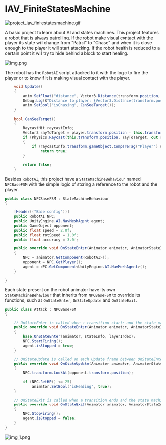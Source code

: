# IAV_FiniteStatesMachine

![project_iav_finitestatesmachine.gif](../../../Videos/Portfolio/project_iav_finitestatesmachine.gif)

A basic project to learn about AI and states machines. This project features a robot that is always patrolling. If the 
robot make visual contact with the player its state will change from "Patrol" to "Chase" and when it is close enough to
the player it will start attacking. If the robot health is reduced to a certain point it will try to hide behind a block
to start healing.

![img.png](img.png)

The robot has the `RobotAI` script attached to it with the logic to fire the player or to know if it is making
visual contact with the player.

```csharp
    void Update()
    {
        anim.SetFloat("distance", Vector3.Distance(transform.position, player.transform.position) + _stoppingDistance);
        Debug.Log($"Distance to player: {Vector3.Distance(transform.position, player.transform.position)}");
        anim.SetBool("isChasing", CanSeeTarget());
    }
    
    bool CanSeeTarget()
    {
        RaycastHit raycastInfo;
        Vector3 rayToTarget = player.transform.position - this.transform.position;
        if (Physics.Raycast(this.transform.position, rayToTarget, out raycastInfo))
        {
            if (raycastInfo.transform.gameObject.CompareTag("Player") && Vector3.Distance(transform.position, raycastInfo.transform.position) < 40)
                return true;
        }
        
        return false;
    }
```

Besides `RobotAI`, this project have a `StateMachineBehaviour` named `NPCBaseFSM` with the simple logic of storing a reference to the
robot and the player.

```csharp
public class NPCBaseFSM : StateMachineBehaviour
{

    [Header(("Base config"))]
    public RobotAI NPC;
    public UnityEngine.AI.NavMeshAgent agent;
    public GameObject opponent;
    public float speed = 2.0f;
    public float rotSpeed = 1.0f;
    public float accuracy = 3.0f;

    public override void OnStateEnter(Animator animator, AnimatorStateInfo stateInfo, int layerIndex)
    {
        NPC = animator.GetComponent<RobotAI>();
        opponent = NPC.GetPlayer();
        agent = NPC.GetComponent<UnityEngine.AI.NavMeshAgent>();
    }

}
```
Each state present on the robot animator have its own `StateMachineBehaviour` that inherits from `NPCBaseFSM` to override
its functions, such as `OnStateEnter`, `OnStateUpdate` and `OnStateExit`.

```csharp
public class Attack : NPCBaseFSM
{

    // OnStateEnter is called when a transition starts and the state machine starts to evaluate this state
    public override void OnStateEnter(Animator animator, AnimatorStateInfo stateInfo, int layerIndex)
    {
        base.OnStateEnter(animator, stateInfo, layerIndex);
        NPC.StartFiring();
        agent.isStopped = true;
    }

    // OnStateUpdate is called on each Update frame between OnStateEnter and OnStateExit callbacks
    public override void OnStateUpdate(Animator animator, AnimatorStateInfo stateInfo, int layerIndex)
    {
        NPC.transform.LookAt(opponent.transform.position);

        if (NPC.GetHP() <= 25)
            animator.SetBool("isHealing", true);
    }

    // OnStateExit is called when a transition ends and the state machine finishes evaluating this state
    public override void OnStateExit(Animator animator, AnimatorStateInfo stateInfo, int layerIndex)
    {
        NPC.StopFiring();
        agent.isStopped = false;
    }
}
```

![img_1.png](img_1.png)